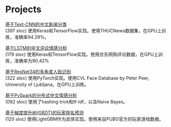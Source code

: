 # Projects

[基于Text-CNN的中文新闻分类](https://github.com/yang-zhou-x/assignments/tree/master/textCNN_text_classification)  
(397 sloc) 使用Keras和TensorFlow实现。使用THUCNews数据集，在GPU上训练，准确率94.29%。

[基于LSTM的中文评论情感分析](https://github.com/yang-zhou-x/assignments/tree/master/lstm_sentiment_analysis)  
(179 sloc) 使用Keras和TensorFlow实现。使用京东网购评论数据，在GPU上训练，准确率为90.42%

[基于ResNet34的多角度人脸识别](https://github.com/yang-zhou-x/assignments/tree/master/resnet34_face_recognition)  
(322 sloc) 使用PyTorch实现。使用CVL Face Database by Peter Peer, University of Ljubljana。在GPU上训练。

[基于PySpark的分布式中文情感分析](https://github.com/yang-zhou-x/assignments/tree/master/naiveBayes_sentiment_analysis)  
(082 sloc) 使用了hashing trick和tf-idf，以及Naive Bayes。

[基于梯度提升树(GBDT)的玩家排名预测](https://github.com/yang-zhou-x/assignments/tree/master/lightgbm_regression)  
(120 sloc) 使用LightGBM作为具体实现。使用来自PUBG官方的玩家游戏数据。
